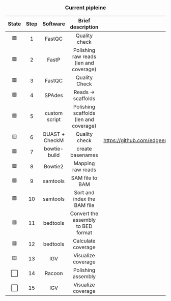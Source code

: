 
<h3 align="center">Current pipleine</h3>
  
|State|Step|Software|Brief description| Report |
|:--:|:--:|:--:|:--:|:--:|
| 🟩 | 1 | FastQC | Quality check | [MultiQC_init](https://edgeemer.github.io/B_burgdorferi_MuliQC_init/) |
| 🟩 | 2 | FastP | Polishing raw reads (len and coverage) |  |
| 🟩 | 3 | FastQC | Quality Check | [MultiQC_trimmed](https://edgeemer.github.io/B_burgdorferi_MultiQC_trimmed/) |
| 🟩 | 4 | SPAdes | Reads -> scaffolds |  |
| 🟩 | 5 | custom script | Polishing scaffolds (len and coverage) |  |
| 🟨 | 6 | QUAST + CheckM | Quality check | [MultiQC_QUAST](https://edgeemer.github.io/B_burgdorferi_MultiQC_QUAST/) \| [MultiQC_QUAST_ref_test](https://edgeemer.github.io/B_burgdorferi_QUAST_ref_test/) \| https://github.com/edgeemer/CheckM_report/blob/feff9fd5d0e1a6ccfc96b56cbe2bed829091200b/README|
| 🟩 | 7 | bowtie-build | create basenames |  |
| 🟩 | 8 | Bowtie2 | Mapping raw reads |  |
| 🟩 | 9 | samtools | SAM file to BAM |  |
| 🟩 | 10 | samtools | Sort and index the BAM file |  |
| 🟥 | 11 | bedtools | Convert the assembly to BED format |  |
| 🟥 | 12 | bedtools | Calculate coverage |  |
| 🟨 | 13 | IGV | Visualize coverage |  |
| ⬜️ | 14 | Racoon | Polishing assembly |  |
| ⬜️ | 15 | IGV | Visualize coverage |  |
